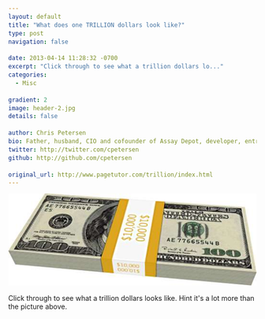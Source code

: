 ```yaml
---
layout: default
title: "What does one TRILLION dollars look like?"
type: post
navigation: false

date: 2013-04-14 11:28:32 -0700
excerpt: "Click through to see what a trillion dollars lo..."
categories:
  - Misc

gradient: 2
image: header-2.jpg
details: false

author: Chris Petersen
bio: Father, husband, CIO and cofounder of Assay Depot, developer, entrepreneur and technologist.
twitter: http://twitter.com/cpetersen
github: http://github.com/cpetersen

original_url: http://www.pagetutor.com/trillion/index.html
---
```



  ![$10,000](/assets/import/638482a95e885b41eb09f16481802b17.jpg) 

 Click through to see what a trillion dollars looks like. Hint it's a lot more than the picture above.
